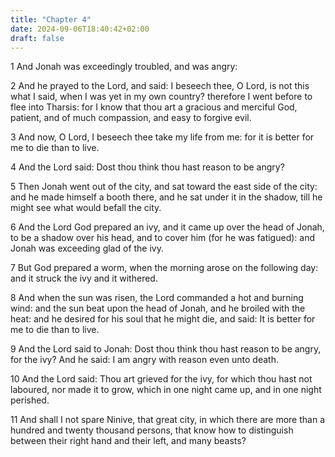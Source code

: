 ```yaml
---
title: "Chapter 4"
date: 2024-09-06T18:40:42+02:00
draft: false
---
```




1 And Jonah was exceedingly troubled, and was angry:

2 And he prayed to the Lord, and said: I beseech thee, O Lord, is not this what I said, when I was yet in my own country? therefore I went before to flee into Tharsis: for I know that thou art a gracious and merciful God, patient, and of much compassion, and easy to forgive evil.

3 And now, O Lord, I beseech thee take my life from me: for it is better for me to die than to live.

4 And the Lord said: Dost thou think thou hast reason to be angry?

5 Then Jonah went out of the city, and sat toward the east side of the city: and he made himself a booth there, and he sat under it in the shadow, till he might see what would befall the city.

6 And the Lord God prepared an ivy, and it came up over the head of Jonah, to be a shadow over his head, and to cover him (for he was fatigued): and Jonah was exceeding glad of the ivy.

7 But God prepared a worm, when the morning arose on the following day: and it struck the ivy and it withered.

8 And when the sun was risen, the Lord commanded a hot and burning wind: and the sun beat upon the head of Jonah, and he broiled with the heat: and he desired for his soul that he might die, and said: It is better for me to die than to live.

9 And the Lord said to Jonah: Dost thou think thou hast reason to be angry, for the ivy? And he said: I am angry with reason even unto death.

10 And the Lord said: Thou art grieved for the ivy, for which thou hast not laboured, nor made it to grow, which in one night came up, and in one night perished.

11 And shall I not spare Ninive, that great city, in which there are more than a hundred and twenty thousand persons, that know how to distinguish between their right hand and their left, and many beasts?


